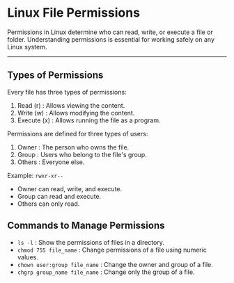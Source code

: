 # Linux File Permissions

Permissions in Linux determine who can read, write, or execute a file or folder. 
Understanding permissions is essential for working safely on any Linux system.

---

## Types of Permissions

Every file has three types of permissions:

1. Read (r) : Allows viewing the content.
2. Write (w) : Allows modifying the content.
3. Execute (x) : Allows running the file as a program.

Permissions are defined for three types of users:

1. Owner : The person who owns the file.
2. Group : Users who belong to the file's group.
3. Others : Everyone else.

Example: `rwxr-xr--` 
- Owner can read, write, and execute. 
- Group can read and execute. 
- Others can only read.


## Commands to Manage Permissions

- `ls -l` : Show the permissions of files in a directory.
- `chmod 755 file_name` : Change permissions of a file using numeric values.
- `chown user:group file_name` : Change the owner and group of a file.
- `chgrp group_name file_name` : Change only the group of a file.
